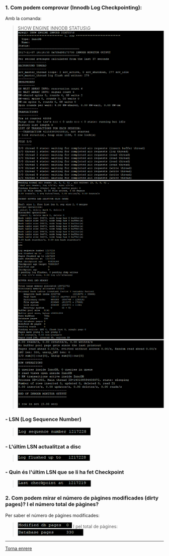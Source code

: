 ### 1. Com podem comprovar (Innodb Log Checkpointing):  
Amb la comanda:  
> SHOW ENGINE INNODB STATUS\G  
>  ![501](https://raw.githubusercontent.com/Josep88/MP10UF2-A3/master/img/exercici5/501.PNG)  
>  ![502](https://raw.githubusercontent.com/Josep88/MP10UF2-A3/master/img/exercici5/502.PNG)  
>  ![503](https://raw.githubusercontent.com/Josep88/MP10UF2-A3/master/img/exercici5/503.PNG)  
  
### - LSN (Log Sequence Number)  
>  ![504](https://raw.githubusercontent.com/Josep88/MP10UF2-A3/master/img/exercici5/504.PNG) 
  
### - L'últim LSN actualitzat a disc  
>  ![505](https://raw.githubusercontent.com/Josep88/MP10UF2-A3/master/img/exercici5/505.PNG) 
  
### - Quin és l'últim LSN que se li ha fet Checkpoint  
>  ![506](https://raw.githubusercontent.com/Josep88/MP10UF2-A3/master/img/exercici5/506.PNG) 
  
### 2.  Com podem mirar el número de pàgines modificades (dirty pages)? I el número total de pàgines?  
Per saber el número de pàgines modificades:
>  ![507](https://raw.githubusercontent.com/Josep88/MP10UF2-A3/master/img/exercici5/507.PNG) 
I pel total de pàgines:
>  ![508](https://raw.githubusercontent.com/Josep88/MP10UF2-A3/master/img/exercici5/508.PNG) 

***
[Torna enrere](https://github.com/Josep88/MP10UF2-A3)
